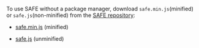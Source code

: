 To use SAFE without a package manager, download ```safe.min.js```(minified) or ```safe.js```(non-minified) from the [SAFE repository](https://github.com/SuperAwesomeLTD/SAFE/):

* [safe.min.js](https://github.com/SuperAwesomeLTD/SAFE/raw/master/safe.min.js) (minified)

* [safe.js](https://github.com/SuperAwesomeLTD/SAFE/raw/master/safe.js) (unminified)